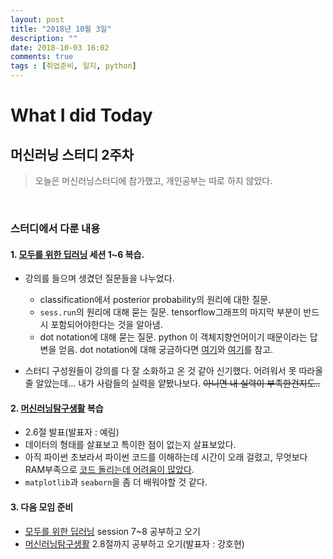 ```yaml
---
layout: post
title: "2018년 10월 3일"
description: ""
date: 2018-10-03 16:02  
comments: true
tags : [취업준비, 일지, python]
---
```


# What I did Today

##  머신러닝 스터디 2주차

> 오늘은 머신러닝스터디에 참가했고, 개인공부는 따로 하지 않았다. 


<br>

### 스터디에서 다룬 내용 

#### 1. [모두를 위한 딥러닝](https://www.inflearn.com/course/기본적인-머신러닝-딥러닝-강좌/) 세션 1~6 복습. 

- 강의를 들으며 생겼던 질문들을 나누었다. 
    - classification에서 posterior probability의 원리에 대한 질문. 
    - `sess.run`의 원리에 대해 묻는 질문. tensorflow그래프의 마지막 부분이 반드시 포함되어야한다는 것을 알아냄. 
    - dot notation에 대해 묻는 질문. python 이 객체지향언어이기 때문이라는 답변을 얻음. dot notation에 대해 궁금하다면 [여기](http://reeborg.ca/docs/oop_py_en/oop.html)와 [여기](https://www.codecademy.com/en/forum_questions/5170307264a7402d9a0012f5)를 참고. 
    
- 스터디 구성원들이 강의를 다 잘 소화하고 온 것 같아 신기했다. 어려워서 못 따라올 줄 알았는데... 내가 사람들의 실력을 얕봤나보다. ~~아니면 내 실력이 부족한건지도..~~


#### 2. [머신러닝탐구생활](http://www.yes24.com/24/goods/63830327) 복습
- 2.6절 발표(발표자 : 예림)
- 데이터의 형태를 살표보고 특이한 점이 없는지 살표보았다. 
- 아직 파이썬 초보라서 파이썬 코드를 이해하는데 시간이 오래 걸렸고, 무엇보다 RAM부족으로 [코드 돌리는데 어려움이 많았다](https://github.com/yerimlim/TodayILearned/blob/master/2018-10-02.md#1-ram-부족-문제-발생).
- `matplotlib`과 `seaborn`을 좀 더 배워야할 것 같다. 

#### 3. 다음 모임 준비
- [모두를 위한 딥러닝](https://www.inflearn.com/course/기본적인-머신러닝-딥러닝-강좌/) session 7~8 공부하고 오기
- [머신러닝탐구생활](http://www.yes24.com/24/goods/63830327) 2.8절까지 공부하고 오기(발표자 : 강호현)



